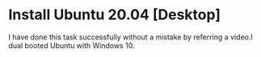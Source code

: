 # Install Ubuntu 20.04 [Desktop]
I have done this task successfully without a mistake by referring a video.I dual booted Ubuntu with Windows 10.
